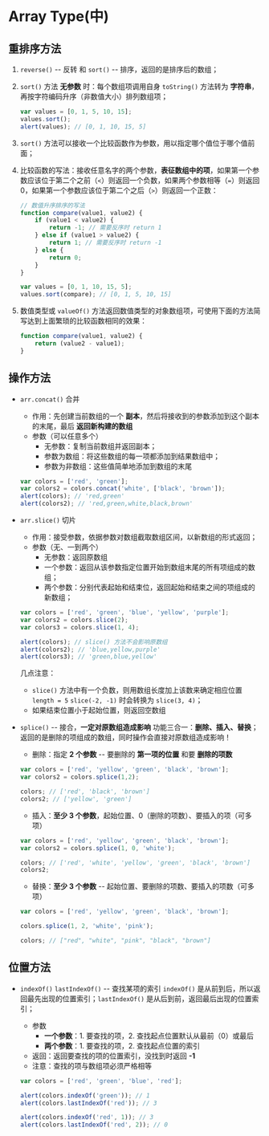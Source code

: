 # Array Type(中)
## 重排序方法
1. `reverse()` -- 反转 和 `sort()` -- 排序，返回的是排序后的数组；

2. `sort()` 方法 **无参数** 时：每个数组项调用自身 `toString()` 方法转为 **字符串**，再按字符编码升序（非数值大小）排列数组项；
    ```javascript
    var values = [0, 1, 5, 10, 15];
    values.sort();
    alert(values); // [0, 1, 10, 15, 5]
    ```
3. `sort()` 方法可以接收一个比较函数作为参数，用以指定哪个值位于哪个值前面；

4. 比较函数的写法：接收任意名字的两个参数，**表征数组中的项**，如果第一个参数应该位于第二个之前（`<`）则返回一个负数，如果两个参数相等（`=`）则返回0，如果第一个参数应该位于第二个之后（`>`）则返回一个正数：
    ```javascript
    // 数值升序排序的写法
    function compare(value1, value2) {
        if (value1 < value2) {
            return -1; // 需要反序时 return 1
        } else if (value1 > value2) {
            return 1; // 需要反序时 return -1
        } else {
            return 0;
        }
    }

    var values = [0, 1, 10, 15, 5];
    values.sort(compare); // [0, 1, 5, 10, 15]
    ```

5. 数值类型或 `valueOf()` 方法返回数值类型的对象数组项，可使用下面的方法简写达到上面繁琐的比较函数相同的效果：
    ```javascript
    function compare(value1, value2) {
        return (value2 - value1);
    }
    ```

## 操作方法
* `arr.concat()` 合并
    * 作用：先创建当前数组的一个 **副本**，然后将接收到的参数添加到这个副本的末尾，最后 **返回新构建的数组**
    * 参数（可以任意多个）
        * 无参数：复制当前数组并返回副本；
        * 参数为数组：将这些数组的每一项都添加到结果数组中；
        * 参数为非数组：这些值简单地添加到数组的末尾

    ```javascript
    var colors = ['red', 'green'];
    var colors2 = colors.concat('white', ['black', 'brown']);
    alert(colors); // 'red,green'
    alert(colors2); // 'red,green,white,black,brown'
    ```
* `arr.slice()` 切片
    * 作用：接受参数，依据参数对数组截取数组区间，以新数组的形式返回；
    * 参数（无、一到两个）
        * 无参数：返回原数组
        * 一个参数：返回从该参数指定位置开始到数组末尾的所有项组成的数组；
        * 两个参数：分别代表起始和结束位，返回起始和结束之间的项组成的新数组；

    ```javascript
    var colors = ['red', 'green', 'blue', 'yellow', 'purple'];
    var colors2 = colors.slice(2);
    var colors3 = colors.slice(1, 4);

    alert(colors); // slice() 方法不会影响原数组
    alert(colors2); // 'blue,yellow,purple'
    alert(colors3); // 'green,blue,yellow'
    ```
    几点注意：

    * `slice()` 方法中有一个负数，则用数组长度加上该数来确定相应位置 `length = 5`  `slice(-2, -1)` 时会转换为 `slice(3, 4)`；
    * 如果结束位置小于起始位置，则返回空数组

* `splice()` -- 接合，**一定对原数组造成影响**
    功能三合一：**删除、插入、替换**；返回的是删除的项组成的数组，同时操作会直接对原数组造成影响！
    * 删除：指定 **2 个参数** -- 要删除的 **第一项的位置** 和要 **删除的项数**
    ```javascript
    var colors = ['red', 'yellow', 'green', 'black', 'brown'];
    var colors2 = colors.splice(1,2);

    colors; // ['red', 'black', 'brown']
    colors2; // ['yellow', 'green']
    ```
    * 插入：**至少 3 个参数**，起始位置、0（删除的项数）、要插入的项（可多项）
    ```javascript
    var colors = ['red', 'yellow', 'green', 'black', 'brown'];
    var colors2 = colors.splice(1, 0, 'white');

    colors; // ['red', 'white', 'yellow', 'green', 'black', 'brown']
    colors2;
    ```
    * 替换：**至少 3 个参数** -- 起始位置、要删除的项数、要插入的项数（可多项）
    ```javascript
    var colors = ['red', 'yellow', 'green', 'black', 'brown'];

    colors.splice(1, 2, 'white', 'pink');

    colors; // ["red", "white", "pink", "black", "brown"]
    ```

## 位置方法
* `indexOf()` `lastIndexOf()` -- 查找某项的索引
    `indexOf()` 是从前到后，所以返回最先出现的位置索引；`lastIndexOf()` 是从后到前，返回最后出现的位置索引；
    * 参数
        * **一个参数**：1. 要查找的项，2. 查找起点位置默认从最前（0）或最后
        * **两个参数**：1. 要查找的项，2. 查找起点位置的索引
    * 返回：返回要查找的项的位置索引，没找到时返回 **-1**
    * 注意：查找的项与数组项必须严格相等

    ```javascript
    var colors = ['red', 'green', 'blue', 'red'];

    alert(colors.indexOf('green')); // 1
    alert(colors.lastIndexOf('red')); // 3

    alert(colors.indexOf('red', 1)); // 3
    alert(colors.lastIndexOf('red', 2)); // 0
    ```
